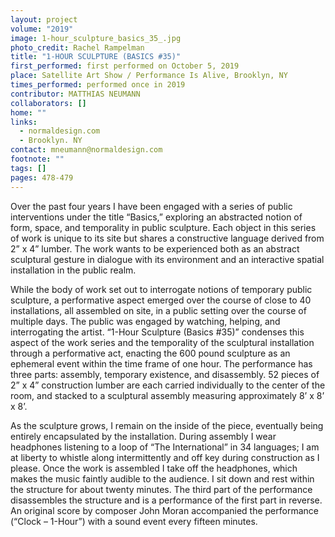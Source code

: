 ```yaml
---
layout: project
volume: "2019"
image: 1-hour_sculpture_basics_35_.jpg
photo_credit: Rachel Rampelman
title: "1-HOUR SCULPTURE (BASICS #35)"
first_performed: first performed on October 5, 2019
place: Satellite Art Show / Performance Is Alive, Brooklyn, NY
times_performed: performed once in 2019
contributor: MATTHIAS NEUMANN
collaborators: []
home: ""
links:
  - normaldesign.com
  - Brooklyn. NY
contact: mneumann@normaldesign.com
footnote: ""
tags: []
pages: 478-479
---
```


Over the past four years I have been engaged with a series of public interventions under the title “Basics,” exploring an abstracted notion of form, space, and temporality in public sculpture. Each object in this series of work is unique to its site but shares a constructive language derived from 2” x 4” lumber. The work wants to be experienced both as an abstract sculptural gesture in dialogue with its environment and an interactive spatial installation in the public realm.

While the body of work set out to interrogate notions of temporary public sculpture, a performative aspect emerged over the course of close to 40 installations, all assembled on site, in a public setting over the course of multiple days. The public was engaged by watching, helping, and interrogating the artist. “1-Hour Sculpture (Basics #35)” condenses this aspect of the work series and the temporality of the sculptural installation through a performative act, enacting the 600 pound sculpture as an ephemeral event within the time frame of one hour. The performance has three parts: assembly, temporary existence, and disassembly. 52 pieces of 2” x 4” construction lumber are each carried individually to the center of the room, and stacked to a sculptural assembly measuring approximately 8’ x 8’ x 8’.

As the sculpture grows, I remain on the inside of the piece, eventually being entirely encapsulated by the installation. During assembly I wear headphones listening to a loop of “The International” in 34 languages; I am at liberty to whistle along intermittently and off key during construction as I please. Once the work is assembled I take off the headphones, which makes the music faintly audible to the audience. I sit down and rest within the structure for about twenty minutes. The third part of the performance disassembles the structure and is a performance of the first part in reverse. An original score by composer John Moran accompanied the performance (“Clock – 1-Hour”) with a sound event every fifteen minutes.
